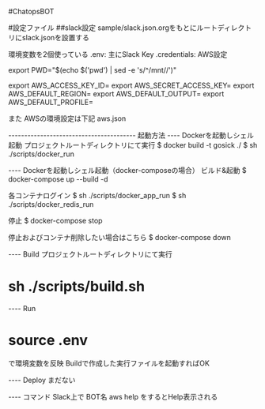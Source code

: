 #ChatopsBOT

#設定ファイル
##slack設定
sample/slack.json.orgをもとにルートディレクトリにslack.jsonを設置する


環境変数を2個使っている
.env: 主にSlack Key
.credentials: AWS設定

export PWD="$(echo $('pwd') | sed -e 's/^\/mnt//')"

export AWS_ACCESS_KEY_ID=
export AWS_SECRET_ACCESS_KEY=
export AWS_DEFAULT_REGION=
export AWS_DEFAULT_OUTPUT=
export AWS_DEFAULT_PROFILE=


また AWSの環境設定は下記
aws.json

---------------------------------------- 起動方法
---- Dockerを起動しシェル起動
プロジェクトルートディレクトリにて実行
$ docker build -t gosick ./
$ sh ./scripts/docker_run

---- Dockerを起動しシェル起動（docker-composeの場合）
ビルド&起動
$ docker-compose up --build -d

各コンテナログイン
$ sh ./scripts/docker_app_run
$ sh ./scripts/docker_redis_run

停止
$ docker-compose stop

停止およびコンテナ削除したい場合はこちら
$ docker-compose down

---- Build
プロジェクトルートディレクトリにて実行
# sh ./scripts/build.sh

---- Run
# source .env
で環境変数を反映
Buildで作成した実行ファイルを起動すればOK




---- Deploy
まだない




---- コマンド
Slack上で 
BOT名 aws help
をするとHelp表示される